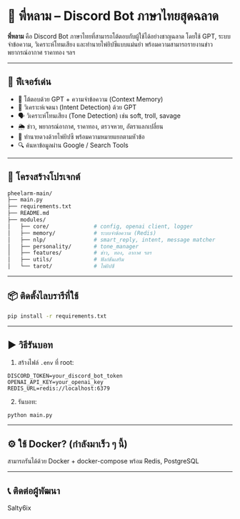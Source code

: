 # 🤖 พี่หลาม – Discord Bot ภาษาไทยสุดฉลาด

**พี่หลาม** คือ Discord Bot ภาษาไทยที่สามารถโต้ตอบกับผู้ใช้ได้อย่างชาญฉลาด โดยใช้ GPT, ระบบจำข้อความ, วิเคราะห์โทนเสียง และทำนายไพ่ยิปซีแบบแม่นยำ พร้อมความสามารถรายงานข่าว พยากรณ์อากาศ ราคาทอง ฯลฯ

---

## 🚀 ฟีเจอร์เด่น
- 💬 โต้ตอบด้วย GPT + ความจำข้อความ (Context Memory)
- 🧠 วิเคราะห์เจตนา (Intent Detection) ด้วย GPT
- 🗣️ วิเคราะห์โทนเสียง (Tone Detection) เช่น soft, troll, savage
- 🌦 ข่าว, พยากรณ์อากาศ, ราคาทอง, ตรวจหวย, อัตราแลกเปลี่ยน
- 🔮 ทำนายดวงด้วยไพ่ยิปซี พร้อมความหมายแยกตามหัวข้อ
- 🔍 ค้นหาข้อมูลผ่าน Google / Search Tools

---

## 📁 โครงสร้างโปรเจกต์

```bash
pheelarm-main/
├── main.py
├── requirements.txt
├── README.md
├── modules/
│   ├── core/              # config, openai client, logger
│   ├── memory/            # ระบบจำข้อความ (Redis)
│   ├── nlp/               # smart_reply, intent, message matcher
│   ├── personality/       # tone_manager
│   ├── features/          # ข่าว, ทอง, อากาศ ฯลฯ
│   ├── utils/             # ฟังก์ชันเสริม
│   └── tarot/             # ไพ่ยิปซี
```

---

## 📦 ติดตั้งไลบรารีที่ใช้

```bash
pip install -r requirements.txt
```

---

## ▶️ วิธีรันบอท

1. สร้างไฟล์ `.env` ที่ root:

```env
DISCORD_TOKEN=your_discord_bot_token
OPENAI_API_KEY=your_openai_key
REDIS_URL=redis://localhost:6379
```

2. รันบอท:

```bash
python main.py
```

---

## ⚙️ ใช้ Docker? (กำลังมาเร็ว ๆ นี้)
สามารถรันได้ด้วย Docker + docker-compose พร้อม Redis, PostgreSQL

---

## 📞 ติดต่อผู้พัฒนา

Salty6ix
